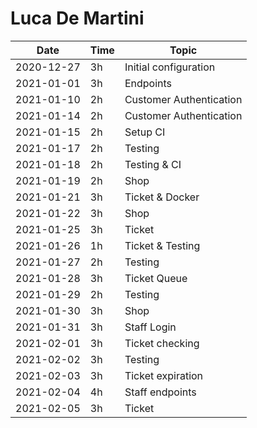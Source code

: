 # Luca De Martini

| Date       | Time | Topic                   |
| ---------- | ---- | ----------------------- |
| 2020-12-27 | 3h   | Initial configuration   |
| 2021-01-01 | 3h   | Endpoints               |
| 2021-01-10 | 2h   | Customer Authentication |
| 2021-01-14 | 2h   | Customer Authentication |
| 2021-01-15 | 2h   | Setup CI                |
| 2021-01-17 | 2h   | Testing                 |
| 2021-01-18 | 2h   | Testing & CI            |
| 2021-01-19 | 2h   | Shop                    |
| 2021-01-21 | 3h   | Ticket & Docker         |
| 2021-01-22 | 3h   | Shop                    |
| 2021-01-25 | 3h   | Ticket                  |
| 2021-01-26 | 1h   | Ticket & Testing        |
| 2021-01-27 | 2h   | Testing                 |
| 2021-01-28 | 3h   | Ticket Queue            |
| 2021-01-29 | 2h   | Testing                 |
| 2021-01-30 | 3h   | Shop                    |
| 2021-01-31 | 3h   | Staff Login             |
| 2021-02-01 | 3h   | Ticket checking         |
| 2021-02-02 | 3h   | Testing                 |
| 2021-02-03 | 3h   | Ticket expiration       |
| 2021-02-04 | 4h   | Staff endpoints         |
| 2021-02-05 | 3h   | Ticket                  |